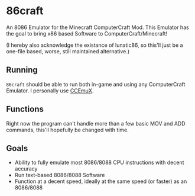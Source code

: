 86craft
=======
An 8086 Emulator for the Minecraft ComputerCraft Mod.
This Emulator has the goal to bring x86 based Software to ComputerCraft/Minecraft!

(I hereby also acknowledge the existance of lunatic86, so this'll just be a one-file based, worse, still maintained alternative.)

Running
--------
`86craft` should be able to run both in-game and using any ComputerCraft Emulator.
I personally use [CCEmuX](https://emux.cc/).

Functions
---------
Right now the program can't handle more than a few basic MOV and ADD commands, this'll hopefully be changed with time.

Goals
---------
- Ability to fully emulate most 8086/8088 CPU instructions with decent accuracy
- Run text-based 8086/8088 Software
- Function at a decent speed, ideally at the same speed (or faster) as an 8086/8088
